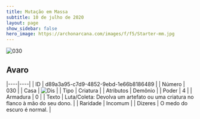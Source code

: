 ```yaml
---
title: Mutação em Massa
subtitle: 10 de julho de 2020
layout: page
show_sidebar: false
hero_image: https://archonarcana.com/images/f/f5/Starter-mm.jpg
---
```


![030](https://cdn.keyforgegame.com/media/card_front/pt/479_030_RM5XHC9QXGC5_pt.png)

## Avaro

|----|----|
| ID | d89a3a95-c7d9-4852-9ebd-1e66b8186489 |
| Número | 030 |
| Casa | ![Dis](https://archonarcana.com/images/thumb/e/e8/Dis.png/22px-Dis.png "Dis") |
| Tipo | Criatura |
| Atributos | Demônio |
| Poder | 4 |
| Armadura | 0 |
| Texto | Luta/Coleta: Devolva um artefato ou uma criatura no flanco à mão do seu dono. |
| Raridade | Incomum |
| Dizeres | O medo do escuro é normal. |

